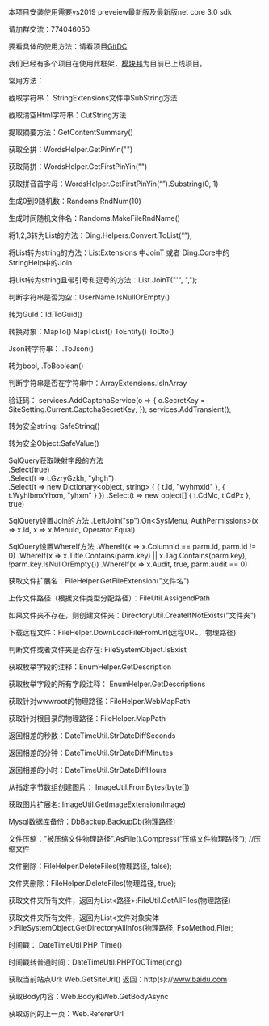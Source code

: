 本项目安装使用需要vs2019 preveiew最新版及最新版net core 3.0 sdk

请加群交流：774046050

要看具体的使用方法：请看项目[GitDC](https://gitee.com/xingchensoft/GitDC)

我们已经有多个项目在使用此框架，[模块邦](https://www.mokuaibang.com)为目前已上线项目。


常用方法：

截取字符串：  StringExtensions文件中SubString方法

截取清空Html字符串：CutString方法

提取摘要方法：GetContentSummary()

获取全拼：WordsHelper.GetPinYin("")

获取简拼：WordsHelper.GetFirstPinYin("")

获取拼音首字母：WordsHelper.GetFirstPinYin(“”).Substring(0, 1)


生成0到9随机数：Randoms.RndNum(10)

生成时间随机文件名：Randoms.MakeFileRndName()


将1,2,3转为List<int>的方法：Ding.Helpers.Convert.ToList<int>(“”);

将List<T>转为string的方法：ListExtensions 中JoinT<T> 或者 Ding.Core中的StringHelp中的Join<T>

将List<T>转为string且带引号和逗号的方法：List<T>.JoinT<string>("'", ",");


判断字符串是否为空：UserName.IsNullOrEmpty()

转为GuId：Id.ToGuid()

转换对象：MapTo<T>()   MapToList<T>()   ToEntity()    ToDto()


Json转字符串： .ToJson()


转为bool, .ToBoolean()


判断字符串是否在字符串中：ArrayExtensions.IsInArray


验证码：
           services.AddCaptchaService(o => {
                o.SecretKey = SiteSetting.Current.CaptchaSecretKey;
            });
            services.AddTransient<VerificationCode>();


转为安全string: SafeString()

转为安全Object:SafeValue()


SqlQuery获取映射字段的方法  
.Select<T>(true)     
.Select<T>(t => t.GzryGzkh, "yhgh")  
.Select<T>(t => new Dictionary<object, string> { { t.Id, "wyhmxid" }, { t.WyhlbmxYhxm, "yhxm" } })
.Select<T>(t => new object[] { t.CdMc, t.CdPx }, true)


SqlQuery设置Join的方法
.LeftJoin<AuthPermissions>("sp").On<SysMenu, AuthPermissions>(x => x.Id, x => x.MenuId, Operator.Equal)


SqlQuery设置WhereIf方法
.WhereIf<CmsArticle>(x => x.ColumnId == parm.id, parm.id != 0)
.WhereIf<CmsArticle>(x => x.Title.Contains(parm.key) || x.Tag.Contains(parm.key), !parm.key.IsNullOrEmpty())
.WhereIf<CmsArticle>(x => x.Audit, true, parm.audit == 0)


获取文件扩展名：FileHelper.GetFileExtension("文件名")

上传文件路径（根据文件类型分配路径）：FileUtil.AssigendPath

如果文件夹不存在，则创建文件夹：DirectoryUtil.CreateIfNotExists("文件夹")

下载远程文件：FileHelper.DownLoadFileFromUrl(远程URL，物理路径)

判断文件或者文件夹是否存在: FileSystemObject.IsExist


获取枚举字段的注释：EnumHelper.GetDescription

获取枚举字段的所有字段注释： EnumHelper.GetDescriptions


获取针对wwwroot的物理路径：FileHelper.WebMapPath

获取针对根目录的物理路径：FileHelper.MapPath


返回相差的秒数：DateTimeUtil.StrDateDiffSeconds

返回相差的分钟：DateTimeUtil.StrDateDiffMinutes

返回相差的小时：DateTimeUtil.StrDateDiffHours


从指定字节数组创建图片： ImageUtil.FromBytes(byte[])

获取图片扩展名: ImageUtil.GetImageExtension(Image)


Mysql数据库备份：DbBackup.BackupDb(物理路径)


文件压缩："被压缩文件物理路径".AsFile().Compress(“压缩文件物理路径”);  //压缩文件

文件删除：FileHelper.DeleteFiles(物理路径, false);

文件夹删除：FileHelper.DeleteFiles(物理路径, true);


获取文件夹所有文件，返回为List<路径>:FileUtil.GetAllFiles(物理路径)

获取文件夹所有文件，返回为List<文件对象实体>:FileSystemObject.GetDirectoryAllInfos(物理路径, FsoMethod.File);


时间戳： DateTimeUtil.PHP_Time()

时间戳转普通时间：DateTimeUtil.PHPTOCTime(long)


获取当前站点Url: Web.GetSiteUrl()  返回：http(s)://www.baidu.com


获取Body内容：Web.Body和Web.GetBodyAsync


获取访问的上一页：Web.RefererUrl

